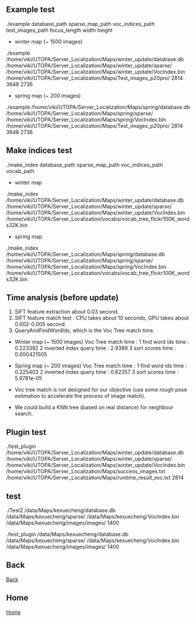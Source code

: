 ## Example test

./example database_path sparse_map_path voc_indices_path
test_images_path focus_length width height

* winter map (~ 1500 images)

./example /home/viki/UTOPA/Server_Localization/Maps/winter_update/database.db /home/viki/UTOPA/Server_Localization/Maps/winter_update/sparse/ /home/viki/UTOPA/Server_Localization/Maps/winter_update/VocIndex.bin /home/viki/UTOPA/Server_Localization/Maps/Test_images_p20pro/ 2814 3648 2736

* spring map (~ 200 images)

./example /home/viki/UTOPA/Server_Localization/Maps/spring/database.db /home/viki/UTOPA/Server_Localization/Maps/spring/sparse/ /home/viki/UTOPA/Server_Localization/Maps/spring/VocIndex.bin /home/viki/UTOPA/Server_Localization/Maps/Test_images_p20pro/ 2814 3648 2736

## Make indices test

./make_index database_path sparse_map_path voc_indices_path vocab_path

* winter map

./make_index /home/viki/UTOPA/Server_Localization/Maps/winter_update/database.db /home/viki/UTOPA/Server_Localization/Maps/winter_update/sparse/ /home/viki/UTOPA/Server_Localization/Maps/winter_update/VocIndex.bin /home/viki/UTOPA/Server_Localization/vocabs/vocab_tree_flickr100K_words32K.bin

* spring map

./make_index /home/viki/UTOPA/Server_Localization/Maps/spring/database.db /home/viki/UTOPA/Server_Localization/Maps/spring/sparse/ /home/viki/UTOPA/Server_Localization/Maps/spring/VocIndex.bin /home/viki/UTOPA/Server_Localization/vocabs/vocab_tree_flickr100K_words32K.bin

## Time analysis (before update)

1. SIFT feature extraction about 0.03 second.
2. SIFT feature match test : CPU takes about 10 seconds, GPU takes about 0.002-0.005 second.
3. QueryAndFindWordIds, which is the Voc Tree match time.
* Winter map (~ 1500 images) Voc Tree match time :
   1 find word ids time : 0.223392
   2 inverted index query time : 2.9389
   3 sort scores time : 0.000421505
* Spring map (~ 200 images) Voc Tree match time :
   1 find word ids time : 0.225403
   2 inverted index query time : 0.62357
   3 sort scores time : 5.9781e-05

* Voc tree match is not designed for our objective (use some rough pose estimation to accelerate the process of image match).
* We could build a KNN tree (based on real distance) for neighbour search.


## Plugin test

./test_plugin /home/viki/UTOPA/Server_Localization/Maps/winter_update/database.db /home/viki/UTOPA/Server_Localization/Maps/winter_update/sparse/ /home/viki/UTOPA/Server_Localization/Maps/winter_update/VocIndex.bin /home/viki/UTOPA/Server_Localization/Maps/success_images.txt /home/viki/UTOPA/Server_Localization/Maps/runtime_result_voc.txt 2814


## test

./Test2 /data/Maps/kexuecheng/database.db /data/Maps/kexuecheng/sparse/ /data/Maps/kexuecheng/VocIndex.bin /data/Maps/kexuecheng/images/images/ 1400

./test_plugin /data/Maps/kexuecheng/database.db /data/Maps/kexuecheng/sparse/ /data/Maps/kexuecheng/VocIndex.bin /data/Maps/kexuecheng/images/images/ 1400




## Back
[Back](../)


## Home
[Home](../../)
